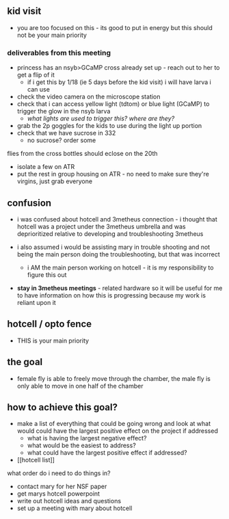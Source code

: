 ## kid visit
- you are too focused on this - its good to put in energy but this should not be your main priority

### deliverables from this meeting
- princess has an nsyb>GCaMP cross already set up - reach out to her to get a flip of it
	- if i get this by 1/18 (ie 5 days before the kid visit) i will have larva i can use
- check the video camera on the microscope station
- check that i can access yellow light (tdtom) or blue light (GCaMP) to trigger the glow in the nsyb larva
	- *what lights are used to trigger this? where are they?*
- grab the 2p goggles for the kids to use during the light up portion
- check that we have sucrose in 332
	- no sucrose? order some

flies from the cross bottles should eclose on the 20th 
- isolate a few on ATR
- put the rest in group housing on ATR - no need to make sure they're virgins, just grab everyone
## confusion
- i was confused about hotcell and 3metheus connection - i thought that hotcell was a project under the 3metheus umbrella and was deprioritized relative to developing and troubleshooting 3metheus
- i also assumed i would be assisting mary in trouble shooting and not being the main person doing the troubleshooting, but that was incorrect
	- i AM the main person working on hotcell - it is my responsibility to figure this out

- **stay in 3metheus meetings** - related hardware so it will be useful for me to have information on how this is progressing because my work is reliant upon it
## hotcell / opto fence
- THIS is your main priority
## the goal
- female fly is able to freely move through the chamber, the male fly is only able to move in one half of the chamber 
## how to achieve this goal?
- make a list of everything that could be going wrong and look at what would could have the largest positive effect on the project if addressed
	- what is having the largest negative effect?
	- what would be the easiest to address?
	- what could have the largest positive effect if addressed?
- [[hotcell list]]

what order do i need to do things in?
- contact mary for her NSF paper
- get marys hotcell powerpoint
- write out hotcell ideas and questions 
- set up a meeting with mary about hotcell 

